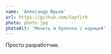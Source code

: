 ```yaml
---
name: 'Александр Юрьев'
url: https://github.com/Sapfir0
photo: photo.jpg
photoAlt: 'Мечеть и булочка с корицей'
---
```


Просто разработчик.
